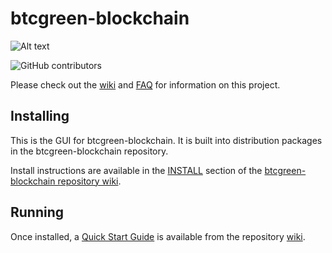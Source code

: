 # btcgreen-blockchain
![Alt text](https://www.btcgreen.us/img/btcgreen_logo.svg)

![GitHub contributors](https://img.shields.io/github/contributors/BTCgreen-Network/btcgreen-blockchain?logo=GitHub)

Please check out the [wiki](https://github.com/BTCgreen-Network/btcgreen-blockchain/wiki)
and [FAQ](https://github.com/BTCgreen-Network/btcgreen-blockchain/wiki/FAQ) for
information on this project.

## Installing

This is the GUI for btcgreen-blockchain. It is built into distribution packages in the btcgreen-blockchain repository.

Install instructions are available in the
[INSTALL](https://github.com/BTCgreen-Network/btcgreen-blockchain/wiki/INSTALL)
section of the
[btcgreen-blockchain repository wiki](https://github.com/BTCgreen-Network/btcgreen-blockchain/wiki).

## Running

Once installed, a
[Quick Start Guide](https://github.com/BTCgreen-Network/btcgreen-blockchain/wiki/Quick-Start-Guide)
is available from the repository
[wiki](https://github.com/BTCgreen-Network/btcgreen-blockchain/wiki).
